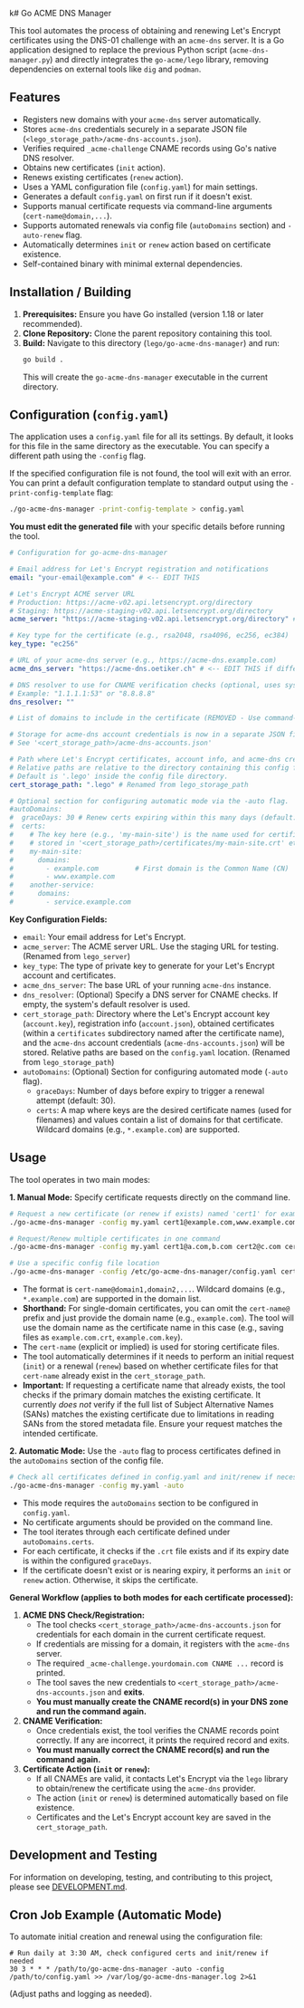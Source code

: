 k# Go ACME DNS Manager

This tool automates the process of obtaining and renewing Let's Encrypt certificates using the DNS-01 challenge with an `acme-dns` server. It is a Go application designed to replace the previous Python script (`acme-dns-manager.py`) and directly integrates the `go-acme/lego` library, removing dependencies on external tools like `dig` and `podman`.

## Features

*   Registers new domains with your `acme-dns` server automatically.
*   Stores `acme-dns` credentials securely in a separate JSON file (`<lego_storage_path>/acme-dns-accounts.json`).
*   Verifies required `_acme-challenge` CNAME records using Go's native DNS resolver.
*   Obtains new certificates (`init` action).
*   Renews existing certificates (`renew` action).
*   Uses a YAML configuration file (`config.yaml`) for main settings.
*   Generates a default `config.yaml` on first run if it doesn't exist.
*   Supports manual certificate requests via command-line arguments (`cert-name@domain,...`).
*   Supports automated renewals via config file (`autoDomains` section) and `-auto-renew` flag.
*   Automatically determines `init` or `renew` action based on certificate existence.
*   Self-contained binary with minimal external dependencies.

## Installation / Building

1.  **Prerequisites:** Ensure you have Go installed (version 1.18 or later recommended).
2.  **Clone Repository:** Clone the parent repository containing this tool.
3.  **Build:** Navigate to this directory (`lego/go-acme-dns-manager`) and run:
    ```bash
    go build .
    ```
    This will create the `go-acme-dns-manager` executable in the current directory.

## Configuration (`config.yaml`)

The application uses a `config.yaml` file for all its settings. By default, it looks for this file in the same directory as the executable. You can specify a different path using the `-config` flag.

If the specified configuration file is not found, the tool will exit with an error. You can print a default configuration template to standard output using the `-print-config-template` flag:

```bash
./go-acme-dns-manager -print-config-template > config.yaml
```

**You must edit the generated file** with your specific details before running the tool.

```yaml
# Configuration for go-acme-dns-manager

# Email address for Let's Encrypt registration and notifications
email: "your-email@example.com" # <-- EDIT THIS

# Let's Encrypt ACME server URL
# Production: https://acme-v02.api.letsencrypt.org/directory
# Staging: https://acme-staging-v02.api.letsencrypt.org/directory
acme_server: "https://acme-staging-v02.api.letsencrypt.org/directory" # <-- Use production URL when ready (Renamed from lego_server)

# Key type for the certificate (e.g., rsa2048, rsa4096, ec256, ec384)
key_type: "ec256"

# URL of your acme-dns server (e.g., https://acme-dns.example.com)
acme_dns_server: "https://acme-dns.oetiker.ch" # <-- EDIT THIS if different

# DNS resolver to use for CNAME verification checks (optional, uses system default if empty)
# Example: "1.1.1.1:53" or "8.8.8.8"
dns_resolver: ""

# List of domains to include in the certificate (REMOVED - Use command-line args or autoDomains section)

# Storage for acme-dns account credentials is now in a separate JSON file:
# See '<cert_storage_path>/acme-dns-accounts.json'

# Path where Let's Encrypt certificates, account info, and acme-dns credentials will be stored.
# Relative paths are relative to the directory containing this config file.
# Default is '.lego' inside the config file directory.
cert_storage_path: ".lego" # Renamed from lego_storage_path

# Optional section for configuring automatic mode via the -auto flag.
#autoDomains:
#  graceDays: 30 # Renew certs expiring within this many days (default: 30)
#  certs:
#    # The key here (e.g., 'my-main-site') is the name used for certificate files
#    # stored in '<cert_storage_path>/certificates/my-main-site.crt' etc.
#    my-main-site:
#      domains:
#        - example.com         # First domain is the Common Name (CN)
#        - www.example.com
#    another-service:
#      domains:
#        - service.example.com
```

**Key Configuration Fields:**

*   `email`: Your email address for Let's Encrypt.
*   `acme_server`: The ACME server URL. Use the staging URL for testing. (Renamed from `lego_server`)
*   `key_type`: The type of private key to generate for your Let's Encrypt account and certificates.
*   `acme_dns_server`: The base URL of your running `acme-dns` instance.
*   `dns_resolver`: (Optional) Specify a DNS server for CNAME checks. If empty, the system's default resolver is used.
*   `cert_storage_path`: Directory where the Let's Encrypt account key (`account.key`), registration info (`account.json`), obtained certificates (within a `certificates` subdirectory named after the certificate name), and the `acme-dns` account credentials (`acme-dns-accounts.json`) will be stored. Relative paths are based on the `config.yaml` location. (Renamed from `lego_storage_path`)
*   `autoDomains`: (Optional) Section for configuring automated mode (`-auto` flag).
    *   `graceDays`: Number of days before expiry to trigger a renewal attempt (default: 30).
    *   `certs`: A map where keys are the desired certificate names (used for filenames) and values contain a list of domains for that certificate. Wildcard domains (e.g., `*.example.com`) are supported.

## Usage

The tool operates in two main modes:

**1. Manual Mode:** Specify certificate requests directly on the command line.

```bash
# Request a new certificate (or renew if exists) named 'cert1' for example.com and www.example.com
./go-acme-dns-manager -config my.yaml cert1@example.com,www.example.com

# Request/Renew multiple certificates in one command
./go-acme-dns-manager -config my.yaml cert1@a.com,b.com cert2@c.com cert3@d.com,e.com,f.com

# Use a specific config file location
./go-acme-dns-manager -config /etc/go-acme-dns-manager/config.yaml cert1@example.com
```

*   The format is `cert-name@domain1,domain2,...`. Wildcard domains (e.g., `*.example.com`) are supported in the domain list.
*   **Shorthand:** For single-domain certificates, you can omit the `cert-name@` prefix and just provide the domain name (e.g., `example.com`). The tool will use the domain name as the certificate name in this case (e.g., saving files as `example.com.crt`, `example.com.key`).
*   The `cert-name` (explicit or implied) is used for storing certificate files.
*   The tool automatically determines if it needs to perform an initial request (`init`) or a renewal (`renew`) based on whether certificate files for that `cert-name` already exist in the `cert_storage_path`.
*   **Important:** If requesting a certificate name that already exists, the tool checks if the primary domain matches the existing certificate. It currently *does not* verify if the full list of Subject Alternative Names (SANs) matches the existing certificate due to limitations in reading SANs from the stored metadata file. Ensure your request matches the intended certificate.

**2. Automatic Mode:** Use the `-auto` flag to process certificates defined in the `autoDomains` section of the config file.

```bash
# Check all certificates defined in config.yaml and init/renew if necessary
./go-acme-dns-manager -config my.yaml -auto
```

*   This mode requires the `autoDomains` section to be configured in `config.yaml`.
*   No certificate arguments should be provided on the command line.
*   The tool iterates through each certificate defined under `autoDomains.certs`.
*   For each certificate, it checks if the `.crt` file exists and if its expiry date is within the configured `graceDays`.
*   If the certificate doesn't exist or is nearing expiry, it performs an `init` or `renew` action. Otherwise, it skips the certificate.

**General Workflow (applies to both modes for each certificate processed):**

1.  **ACME DNS Check/Registration:**
    *   The tool checks `<cert_storage_path>/acme-dns-accounts.json` for credentials for each domain in the current certificate request.
    *   If credentials are missing for a domain, it registers with the `acme-dns` server.
    *   The required `_acme-challenge.yourdomain.com CNAME ...` record is printed.
    *   The tool saves the new credentials to `<cert_storage_path>/acme-dns-accounts.json` and **exits**.
    *   **You must manually create the CNAME record(s) in your DNS zone and run the command again.**
2.  **CNAME Verification:**
    *   Once credentials exist, the tool verifies the CNAME records point correctly. If any are incorrect, it prints the required record and exits.
    *   **You must manually correct the CNAME record(s) and run the command again.**
3.  **Certificate Action (`init` or `renew`):**
    *   If all CNAMEs are valid, it contacts Let's Encrypt via the `lego` library to obtain/renew the certificate using the `acme-dns` provider.
    *   The action (`init` or `renew`) is determined automatically based on file existence.
    *   Certificates and the Let's Encrypt account key are saved in the `cert_storage_path`.

## Development and Testing

For information on developing, testing, and contributing to this project, please see [DEVELOPMENT.md](DEVELOPMENT.md).

## Cron Job Example (Automatic Mode)

To automate initial creation and renewal using the configuration file:

```cron
# Run daily at 3:30 AM, check configured certs and init/renew if needed
30 3 * * * /path/to/go-acme-dns-manager -auto -config /path/to/config.yaml >> /var/log/go-acme-dns-manager.log 2>&1
```

(Adjust paths and logging as needed).
